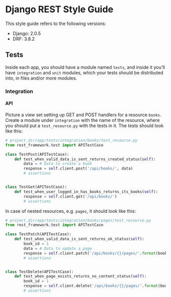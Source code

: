 # Django REST Style Guide

This style guide refers to the following versions:

- Django: 2.0.5
- DRF: 3.8.2

## Tests

Inside each app, you should have a module named `tests`, and inside
it you'll have `integration` and `unit` modules, which your tests
should be distributed into, in files and/or more modules.

### Integration

#### API

Picture a view set setting up GET and POST handlers for a resource
`books`. Create a module under `integration` with the name of the
resource, where you should put a `test_resource.py` with the tests
in it. The tests should look like this:

```python
# project_dir/app/tests/integration/books/test_resource.py
from rest_framework.test import APITestCase

class TestPost(APITestCase):
    def test_when_valid_data_is_sent_returns_created_status(self):
        data = # Data to create a book
        response = self.client.post('/api/books/', data)
        # assertions


class TestGet(APITestCase):
    def test_when_user_logged_in_has_books_returns_its_books(self):
        response = self.client.get('/api/books/')
        # assertions
```

In case of nested resources, e.g. `pages`, it should look like this:

```python
# project_dir/app/tests/integration/books/pages/test_resource.py
from rest_framework.test import APITestCase

class TestPatch(APITestCase):
    def test_when_valid_data_is_sent_returns_ok_status(self):
        book_id = 1
        data = # Data to update a page
        response = self.client.patch('/api/books/{}/pages/'.format(book_id), data)
        # assertions


class TestDelete(APITestCase):
    def test_when_page_exists_returns_no_content_status(self):
        book_id = 1
        response = self.client.delete('/api/books/{}/pages/'.format(book_id))
        # assertions
```
